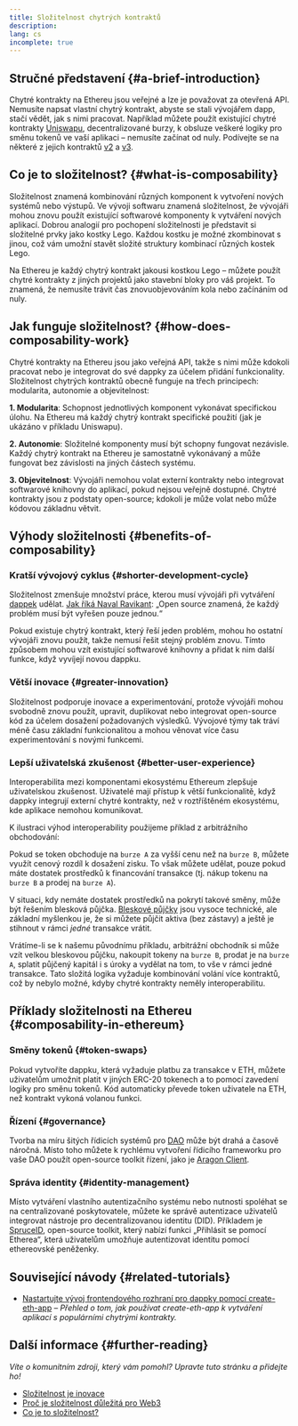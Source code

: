 ```yaml
---
title: Složitelnost chytrých kontraktů
description:
lang: cs
incomplete: true
---
```


## Stručné představení {#a-brief-introduction}

Chytré kontrakty na Ethereu jsou veřejné a lze je považovat za otevřená API. Nemusíte napsat vlastní chytrý kontrakt, abyste se stali vývojářem dapp, stačí vědět, jak s nimi pracovat. Například můžete použít existující chytré kontrakty [Uniswapu](https://uniswap.exchange/swap), decentralizované burzy, k obsluze veškeré logiky pro směnu tokenů ve vaší aplikaci – nemusíte začínat od nuly. Podívejte se na některé z jejich kontraktů [v2](https://github.com/Uniswap/uniswap-v2-core/tree/master/contracts) a [v3](https://github.com/Uniswap/uniswap-v3-core/tree/main/contracts).

## Co je to složitelnost? {#what-is-composability}

Složitelnost znamená kombinování různých komponent k vytvoření nových systémů nebo výstupů. Ve vývoji softwaru znamená složitelnost, že vývojáři mohou znovu použít existující softwarové komponenty k vytváření nových aplikací. Dobrou analogií pro pochopení složitelnosti je představit si složitelné prvky jako kostky Lego. Každou kostku je možné zkombinovat s jinou, což vám umožní stavět složité struktury kombinací různých kostek Lego.

Na Ethereu je každý chytrý kontrakt jakousi kostkou Lego – můžete použít chytré kontrakty z jiných projektů jako stavební bloky pro váš projekt. To znamená, že nemusíte trávit čas znovuobjevováním kola nebo začínáním od nuly.

## Jak funguje složitelnost? {#how-does-composability-work}

Chytré kontrakty na Ethereu jsou jako veřejná API, takže s nimi může kdokoli pracovat nebo je integrovat do své dappky za účelem přidání funkcionality. Složitelnost chytrých kontraktů obecně funguje na třech principech: modularita, autonomie a objevitelnost:

**1. Modularita**: Schopnost jednotlivých komponent vykonávat specifickou úlohu. Na Ethereu má každý chytrý kontrakt specifické použití (jak je ukázáno v příkladu Uniswapu).

**2. Autonomie**: Složitelné komponenty musí být schopny fungovat nezávisle. Každý chytrý kontrakt na Ethereu je samostatně vykonávaný a může fungovat bez závislosti na jiných částech systému.

**3. Objevitelnost**: Vývojáři nemohou volat externí kontrakty nebo integrovat softwarové knihovny do aplikací, pokud nejsou veřejně dostupné. Chytré kontrakty jsou z podstaty open-source; kdokoli je může volat nebo může kódovou základnu větvit.

## Výhody složitelnosti {#benefits-of-composability}

### Kratší vývojový cyklus {#shorter-development-cycle}

Složitelnost zmenšuje množství práce, kterou musí vývojáři při vytváření [dappek](/dapps/#what-are-dapps) udělat. [Jak říká Naval Ravikant](https://x.com/naval/status/1444366754650656770): „Open source znamená, že každý problém musí být vyřešen pouze jednou.“

Pokud existuje chytrý kontrakt, který řeší jeden problém, mohou ho ostatní vývojáři znovu použít, takže nemusí řešit stejný problém znovu. Tímto způsobem mohou vzít existující softwarové knihovny a přidat k nim další funkce, když vyvíjejí novou dappku.

### Větší inovace {#greater-innovation}

Složitelnost podporuje inovace a experimentování, protože vývojáři mohou svobodně znovu použít, upravit, duplikovat nebo integrovat open-source kód za účelem dosažení požadovaných výsledků. Vývojové týmy tak tráví méně času základní funkcionalitou a mohou věnovat více času experimentování s novými funkcemi.

### Lepší uživatelská zkušenost {#better-user-experience}

Interoperabilita mezi komponentami ekosystému Ethereum zlepšuje uživatelskou zkušenost. Uživatelé mají přístup k větší funkcionalitě, když dappky integrují externí chytré kontrakty, než v roztříštěném ekosystému, kde aplikace nemohou komunikovat.

K ilustraci výhod interoperability použijeme příklad z arbitrážního obchodování:

Pokud se token obchoduje na `burze A` za vyšší cenu než na `burze B`, můžete využít cenový rozdíl k dosažení zisku. To však můžete udělat, pouze pokud máte dostatek prostředků k financování transakce (tj. nákup tokenu na `burze B` a prodej na `burze A`).

V situaci, kdy nemáte dostatek prostředků na pokrytí takové směny, může být řešením blesková půjčka. [Bleskové půjčky](/defi/#flash-loans) jsou vysoce technické, ale základní myšlenkou je, že si můžete půjčit aktiva (bez zástavy) a ještě je stihnout v rámci _jedné_ transakce vrátit.

Vrátíme-li se k našemu původnímu příkladu, arbitrážní obchodník si může vzít velkou bleskovou půjčku, nakoupit tokeny na `burze B`, prodat je na `burze A`, splatit půjčený kapitál i s úroky a vydělat na tom, to vše v rámci jedné transakce. Tato složitá logika vyžaduje kombinování volání více kontraktů, což by nebylo možné, kdyby chytré kontrakty neměly interoperabilitu.

## Příklady složitelnosti na Ethereu {#composability-in-ethereum}

### Směny tokenů {#token-swaps}

Pokud vytvoříte dappku, která vyžaduje platbu za transakce v ETH, můžete uživatelům umožnit platit v jiných ERC-20 tokenech a to pomocí zavedení logiky pro směnu tokenů. Kód automaticky převede token uživatele na ETH, než kontrakt vykoná volanou funkci.

### Řízení {#governance}

Tvorba na míru šitých řídicích systémů pro [DAO](/dao/) může být drahá a časově náročná. Místo toho můžete k rychlému vytvoření řídicího frameworku pro vaše DAO použít open-source toolkit řízení, jako je [Aragon Client](https://client.aragon.org/).

### Správa identity {#identity-management}

Místo vytváření vlastního autentizačního systému nebo nutnosti spoléhat se na centralizované poskytovatele, můžete ke správě autentizace uživatelů integrovat nástroje pro decentralizovanou identitu (DID). Příkladem je [SpruceID](https://www.spruceid.com/), open-source toolkit, který nabízí funkci „Přihlásit se pomocí Etherea“, která uživatelům umožňuje autentizovat identitu pomocí ethereovské peněženky.

## Související návody {#related-tutorials}

- [Nastartujte vývoj frontendového rozhraní pro dappky pomocí create-eth-app](/developers/tutorials/kickstart-your-dapp-frontend-development-with-create-eth-app/) _– Přehled o tom, jak používat create-eth-app k vytváření aplikací s populárními chytrými kontrakty._

## Další informace {#further-reading}

_Víte o komunitním zdroji, který vám pomohl? Upravte tuto stránku a přidejte ho!_

- [Složitelnost je inovace](https://future.a16z.com/how-composability-unlocks-crypto-and-everything-else/)
- [Proč je složitelnost důležitá pro Web3](https://hackernoon.com/why-composability-matters-for-web3)
- [Co je to složitelnost?](https://blog.aragon.org/what-is-composability/#:~:text=Aragon,connect%20to%20every%20other%20piece.)
